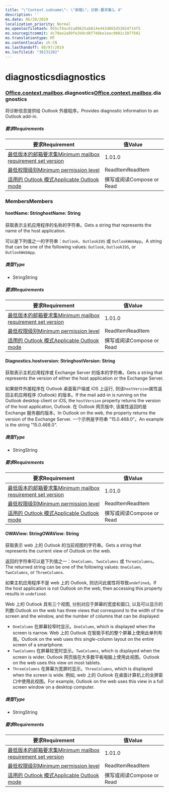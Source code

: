 ```yaml
---
title: "\"Context.subname\": \"邮箱\"。诊断-要求集1。4"
description: ''
ms.date: 06/20/2019
localization_priority: Normal
ms.openlocfilehash: 055cf4ac61a89625ab814e443d865d53024714f5
ms.sourcegitcommit: dc78ee2a89fe3d4cd6f748be1eec9081c1077502
ms.translationtype: MT
ms.contentlocale: zh-CN
ms.lasthandoff: 08/07/2019
ms.locfileid: "36231282"
---
```

# <a name="diagnostics"></a><span data-ttu-id="83dcb-102">diagnostics</span><span class="sxs-lookup"><span data-stu-id="83dcb-102">diagnostics</span></span>

### <a name="officeofficemdcontextofficecontextmdmailboxofficecontextmailboxmddiagnostics"></a><span data-ttu-id="83dcb-103">[Office](Office.md)[.context](Office.context.md)[.mailbox](Office.context.mailbox.md).diagnostics</span><span class="sxs-lookup"><span data-stu-id="83dcb-103">[Office](Office.md)[.context](Office.context.md)[.mailbox](Office.context.mailbox.md).diagnostics</span></span>

<span data-ttu-id="83dcb-104">将诊断信息提供给 Outlook 外接程序。</span><span class="sxs-lookup"><span data-stu-id="83dcb-104">Provides diagnostic information to an Outlook add-in.</span></span>

##### <a name="requirements"></a><span data-ttu-id="83dcb-105">要求</span><span class="sxs-lookup"><span data-stu-id="83dcb-105">Requirements</span></span>

|<span data-ttu-id="83dcb-106">要求</span><span class="sxs-lookup"><span data-stu-id="83dcb-106">Requirement</span></span>| <span data-ttu-id="83dcb-107">值</span><span class="sxs-lookup"><span data-stu-id="83dcb-107">Value</span></span>|
|---|---|
|[<span data-ttu-id="83dcb-108">最低版本的邮箱要求集</span><span class="sxs-lookup"><span data-stu-id="83dcb-108">Minimum mailbox requirement set version</span></span>](/office/dev/add-ins/reference/requirement-sets/outlook-api-requirement-sets)| <span data-ttu-id="83dcb-109">1.0</span><span class="sxs-lookup"><span data-stu-id="83dcb-109">1.0</span></span>|
|[<span data-ttu-id="83dcb-110">最低权限级别</span><span class="sxs-lookup"><span data-stu-id="83dcb-110">Minimum permission level</span></span>](/outlook/add-ins/understanding-outlook-add-in-permissions)| <span data-ttu-id="83dcb-111">ReadItem</span><span class="sxs-lookup"><span data-stu-id="83dcb-111">ReadItem</span></span>|
|[<span data-ttu-id="83dcb-112">适用的 Outlook 模式</span><span class="sxs-lookup"><span data-stu-id="83dcb-112">Applicable Outlook mode</span></span>](/outlook/add-ins/#extension-points)| <span data-ttu-id="83dcb-113">撰写或阅读</span><span class="sxs-lookup"><span data-stu-id="83dcb-113">Compose or Read</span></span>|

### <a name="members"></a><span data-ttu-id="83dcb-114">Members</span><span class="sxs-lookup"><span data-stu-id="83dcb-114">Members</span></span>

#### <a name="hostname-string"></a><span data-ttu-id="83dcb-115">hostName: String</span><span class="sxs-lookup"><span data-stu-id="83dcb-115">hostName: String</span></span>

<span data-ttu-id="83dcb-116">获取表示主机应用程序的名称的字符串。</span><span class="sxs-lookup"><span data-stu-id="83dcb-116">Gets a string that represents the name of the host application.</span></span>

<span data-ttu-id="83dcb-117">可以是下列值之一的字符串：`Outlook`、`OutlookIOS` 或 `OutlookWebApp`。</span><span class="sxs-lookup"><span data-stu-id="83dcb-117">A string that can be one of the following values: `Outlook`, `OutlookIOS`, or `OutlookWebApp`.</span></span>

##### <a name="type"></a><span data-ttu-id="83dcb-118">类型</span><span class="sxs-lookup"><span data-stu-id="83dcb-118">Type</span></span>

*   <span data-ttu-id="83dcb-119">String</span><span class="sxs-lookup"><span data-stu-id="83dcb-119">String</span></span>

##### <a name="requirements"></a><span data-ttu-id="83dcb-120">要求</span><span class="sxs-lookup"><span data-stu-id="83dcb-120">Requirements</span></span>

|<span data-ttu-id="83dcb-121">要求</span><span class="sxs-lookup"><span data-stu-id="83dcb-121">Requirement</span></span>| <span data-ttu-id="83dcb-122">值</span><span class="sxs-lookup"><span data-stu-id="83dcb-122">Value</span></span>|
|---|---|
|[<span data-ttu-id="83dcb-123">最低版本的邮箱要求集</span><span class="sxs-lookup"><span data-stu-id="83dcb-123">Minimum mailbox requirement set version</span></span>](/office/dev/add-ins/reference/requirement-sets/outlook-api-requirement-sets)| <span data-ttu-id="83dcb-124">1.0</span><span class="sxs-lookup"><span data-stu-id="83dcb-124">1.0</span></span>|
|[<span data-ttu-id="83dcb-125">最低权限级别</span><span class="sxs-lookup"><span data-stu-id="83dcb-125">Minimum permission level</span></span>](/outlook/add-ins/understanding-outlook-add-in-permissions)| <span data-ttu-id="83dcb-126">ReadItem</span><span class="sxs-lookup"><span data-stu-id="83dcb-126">ReadItem</span></span>|
|[<span data-ttu-id="83dcb-127">适用的 Outlook 模式</span><span class="sxs-lookup"><span data-stu-id="83dcb-127">Applicable Outlook mode</span></span>](/outlook/add-ins/#extension-points)| <span data-ttu-id="83dcb-128">撰写或阅读</span><span class="sxs-lookup"><span data-stu-id="83dcb-128">Compose or Read</span></span>|

#### <a name="hostversion-string"></a><span data-ttu-id="83dcb-129">Diagnostics.hostversion: String</span><span class="sxs-lookup"><span data-stu-id="83dcb-129">hostVersion: String</span></span>

<span data-ttu-id="83dcb-130">获取表示主机应用程序或 Exchange Server 的版本的字符串。</span><span class="sxs-lookup"><span data-stu-id="83dcb-130">Gets a string that represents the version of either the host application or the Exchange Server.</span></span>

<span data-ttu-id="83dcb-131">如果邮件外接程序在 Outlook 桌面客户端或 iOS 上运行, 则该`hostVersion`属性返回主机应用程序 (Outlook) 的版本。</span><span class="sxs-lookup"><span data-stu-id="83dcb-131">If the mail add-in is running on the Outlook desktop client or iOS, the `hostVersion` property returns the version of the host application, Outlook.</span></span> <span data-ttu-id="83dcb-132">在 Outlook 网页版中, 该属性返回的是 Exchange 服务器的版本。</span><span class="sxs-lookup"><span data-stu-id="83dcb-132">In Outlook on the web, the property returns the version of the Exchange Server.</span></span> <span data-ttu-id="83dcb-133">一个示例是字符串 "15.0.468.0"。</span><span class="sxs-lookup"><span data-stu-id="83dcb-133">An example is the string "15.0.468.0".</span></span>

##### <a name="type"></a><span data-ttu-id="83dcb-134">类型</span><span class="sxs-lookup"><span data-stu-id="83dcb-134">Type</span></span>

*   <span data-ttu-id="83dcb-135">String</span><span class="sxs-lookup"><span data-stu-id="83dcb-135">String</span></span>

##### <a name="requirements"></a><span data-ttu-id="83dcb-136">要求</span><span class="sxs-lookup"><span data-stu-id="83dcb-136">Requirements</span></span>

|<span data-ttu-id="83dcb-137">要求</span><span class="sxs-lookup"><span data-stu-id="83dcb-137">Requirement</span></span>| <span data-ttu-id="83dcb-138">值</span><span class="sxs-lookup"><span data-stu-id="83dcb-138">Value</span></span>|
|---|---|
|[<span data-ttu-id="83dcb-139">最低版本的邮箱要求集</span><span class="sxs-lookup"><span data-stu-id="83dcb-139">Minimum mailbox requirement set version</span></span>](/office/dev/add-ins/reference/requirement-sets/outlook-api-requirement-sets)| <span data-ttu-id="83dcb-140">1.0</span><span class="sxs-lookup"><span data-stu-id="83dcb-140">1.0</span></span>|
|[<span data-ttu-id="83dcb-141">最低权限级别</span><span class="sxs-lookup"><span data-stu-id="83dcb-141">Minimum permission level</span></span>](/outlook/add-ins/understanding-outlook-add-in-permissions)| <span data-ttu-id="83dcb-142">ReadItem</span><span class="sxs-lookup"><span data-stu-id="83dcb-142">ReadItem</span></span>|
|[<span data-ttu-id="83dcb-143">适用的 Outlook 模式</span><span class="sxs-lookup"><span data-stu-id="83dcb-143">Applicable Outlook mode</span></span>](/outlook/add-ins/#extension-points)| <span data-ttu-id="83dcb-144">撰写或阅读</span><span class="sxs-lookup"><span data-stu-id="83dcb-144">Compose or Read</span></span>|

#### <a name="owaview-string"></a><span data-ttu-id="83dcb-145">OWAView: String</span><span class="sxs-lookup"><span data-stu-id="83dcb-145">OWAView: String</span></span>

<span data-ttu-id="83dcb-146">获取表示 web 上的 Outlook 的当前视图的字符串。</span><span class="sxs-lookup"><span data-stu-id="83dcb-146">Gets a string that represents the current view of Outlook on the web.</span></span>

<span data-ttu-id="83dcb-147">返回的字符串可以是下列值之一：`OneColumn`、`TwoColumns` 或 `ThreeColumns`。</span><span class="sxs-lookup"><span data-stu-id="83dcb-147">The returned string can be one of the following values: `OneColumn`, `TwoColumns`, or `ThreeColumns`.</span></span>

<span data-ttu-id="83dcb-148">如果主机应用程序不是 web 上的 Outlook, 则访问此属性将导致`undefined`。</span><span class="sxs-lookup"><span data-stu-id="83dcb-148">If the host application is not Outlook on the web, then accessing this property results in `undefined`.</span></span>

<span data-ttu-id="83dcb-149">Web 上的 Outlook 具有三个视图, 分别对应于屏幕的宽度和窗口, 以及可以显示的列数:</span><span class="sxs-lookup"><span data-stu-id="83dcb-149">Outlook on the web has three views that correspond to the width of the screen and the window, and the number of columns that can be displayed:</span></span>

*   <span data-ttu-id="83dcb-150">`OneColumn` 在屏幕较窄时显示。</span><span class="sxs-lookup"><span data-stu-id="83dcb-150">`OneColumn`, which is displayed when the screen is narrow.</span></span> <span data-ttu-id="83dcb-151">Web 上的 Outlook 在智能手机的整个屏幕上使用此单列布局。</span><span class="sxs-lookup"><span data-stu-id="83dcb-151">Outlook on the web uses this single-column layout on the entire screen of a smartphone.</span></span>
*   <span data-ttu-id="83dcb-152">`TwoColumns` 在屏幕较宽时显示。</span><span class="sxs-lookup"><span data-stu-id="83dcb-152">`TwoColumns`, which is displayed when the screen is wider.</span></span> <span data-ttu-id="83dcb-153">Outlook 网页版在大多数平板电脑上使用此视图。</span><span class="sxs-lookup"><span data-stu-id="83dcb-153">Outlook on the web uses this view on most tablets.</span></span>
*   <span data-ttu-id="83dcb-154">`ThreeColumns` 在屏幕为宽屏时显示。</span><span class="sxs-lookup"><span data-stu-id="83dcb-154">`ThreeColumns`, which is displayed when the screen is wide.</span></span> <span data-ttu-id="83dcb-155">例如, web 上的 Outlook 在桌面计算机上的全屏窗口中使用此视图。</span><span class="sxs-lookup"><span data-stu-id="83dcb-155">For example, Outlook on the web uses this view in a full screen window on a desktop computer.</span></span>

##### <a name="type"></a><span data-ttu-id="83dcb-156">类型</span><span class="sxs-lookup"><span data-stu-id="83dcb-156">Type</span></span>

*   <span data-ttu-id="83dcb-157">String</span><span class="sxs-lookup"><span data-stu-id="83dcb-157">String</span></span>

##### <a name="requirements"></a><span data-ttu-id="83dcb-158">要求</span><span class="sxs-lookup"><span data-stu-id="83dcb-158">Requirements</span></span>

|<span data-ttu-id="83dcb-159">要求</span><span class="sxs-lookup"><span data-stu-id="83dcb-159">Requirement</span></span>| <span data-ttu-id="83dcb-160">值</span><span class="sxs-lookup"><span data-stu-id="83dcb-160">Value</span></span>|
|---|---|
|[<span data-ttu-id="83dcb-161">最低版本的邮箱要求集</span><span class="sxs-lookup"><span data-stu-id="83dcb-161">Minimum mailbox requirement set version</span></span>](/office/dev/add-ins/reference/requirement-sets/outlook-api-requirement-sets)| <span data-ttu-id="83dcb-162">1.0</span><span class="sxs-lookup"><span data-stu-id="83dcb-162">1.0</span></span>|
|[<span data-ttu-id="83dcb-163">最低权限级别</span><span class="sxs-lookup"><span data-stu-id="83dcb-163">Minimum permission level</span></span>](/outlook/add-ins/understanding-outlook-add-in-permissions)| <span data-ttu-id="83dcb-164">ReadItem</span><span class="sxs-lookup"><span data-stu-id="83dcb-164">ReadItem</span></span>|
|[<span data-ttu-id="83dcb-165">适用的 Outlook 模式</span><span class="sxs-lookup"><span data-stu-id="83dcb-165">Applicable Outlook mode</span></span>](/outlook/add-ins/#extension-points)| <span data-ttu-id="83dcb-166">撰写或阅读</span><span class="sxs-lookup"><span data-stu-id="83dcb-166">Compose or Read</span></span>|
